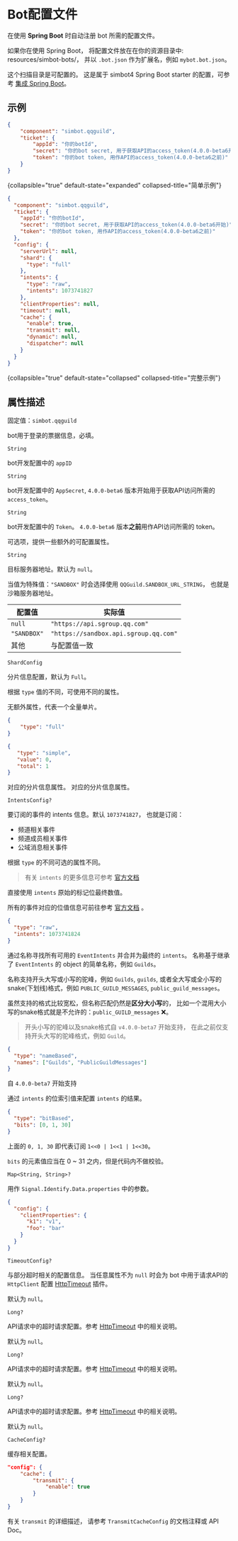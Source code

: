 # Bot配置文件

<tldr>
<p>在使用 <b>Spring Boot</b> 时自动注册 bot 所需的配置文件。</p>
</tldr>

<tip>

如果你在使用 Spring Boot，
将配置文件放在在你的资源目录中:
<path>resources/simbot-bots/</path>，
并以 `.bot.json` 作为扩展名，例如 `mybot.bot.json`。

这个扫描目录是可配置的。
这是属于 simbot4 Spring Boot starter 的配置，可参考
[集成 Spring Boot](Spring-Boot.md)。

</tip>

## 示例

```json
{
    "component": "simbot.qqguild",
    "ticket": {
        "appId": "你的botId",
        "secret": "你的bot secret, 用于获取API的access_token(4.0.0-beta6开始)",
        "token": "你的bot token, 用作API的access_token(4.0.0-beta6之前)"
    }
}
```
{collapsible="true" default-state="expanded" collapsed-title="简单示例"}

```json
{
  "component": "simbot.qqguild",
  "ticket": {
    "appId": "你的botId",
    "secret": "你的bot secret, 用于获取API的access_token(4.0.0-beta6开始)",
    "token": "你的bot token, 用作API的access_token(4.0.0-beta6之前)"
  },
  "config": {
    "serverUrl": null,
    "shard": {
      "type": "full"
    },
    "intents": {
      "type": "raw",
      "intents": 1073741827
    },
    "clientProperties": null,
    "timeout": null,
    "cache": {
      "enable": true,
      "transmit": null,
      "dynamic": null,
      "dispatcher": null
    }
  }
}
```
{collapsible="true" default-state="collapsed" collapsed-title="完整示例"}

## 属性描述

<deflist>
<def title="component">

固定值：`simbot.qqguild`

</def>
<def title="ticket">

bot用于登录的票据信息，必填。

<deflist type="wide">
<def title="appId">

`String`

bot开发配置中的 `appID`

</def>
<def title="secret">

`String`

bot开发配置中的 `AppSecret`, 
`4.0.0-beta6` 版本开始用于获取API访问所需的 `access_token`。

</def>
<def title="token">

`String`

bot开发配置中的 `Token`。
`4.0.0-beta6` 版本**之前**用作API访问所需的 token。

</def>
</deflist>

</def>

<def title="config">
可选项，提供一些额外的可配置属性。

<deflist>
<def title="serverUrl">

`String`

目标服务器地址。默认为 `null`。

当值为特殊值：`"SANDBOX"` 时会选择使用 `QQGuild.SANDBOX_URL_STRING`，
也就是沙箱服务器地址。

| 配置值         | 实际值                                   |
|-------------|---------------------------------------|
| `null`      | `"https://api.sgroup.qq.com"`         |
| `"SANDBOX"` | `"https://sandbox.api.sgroup.qq.com"` |
| 其他          | 与配置值一致                                |


</def>
<def title="shard">

`ShardConfig`

分片信息配置，默认为 `Full`。

根据 `type` 值的不同，可使用不同的属性。

<deflist>
<def title="type='full'">

无额外属性，代表一个全量单片。

```json
{
    "type": "full"
}
```

</def>
<def title="type='simple'">

```json
{
   "type": "simple",
   "value": 0,
   "total": 1
}
```

<deflist type="medium">
<def title="value">对应的分片信息属性。</def>
<def title="total">对应的分片信息属性。</def>
</deflist>

</def>
</deflist>


</def>
<def title="intents">

`IntentsConfig?`

要订阅的事件的 intents 信息。默认 `1073741827`，
也就是订阅：
- 频道相关事件
- 频道成员相关事件
- 公域消息相关事件

根据 `type` 的不同可选的属性不同。

> 有关 `intents` 的更多信息可参考 [官方文档](https://bot.q.qq.com/wiki/develop/api-v2/dev-prepare/interface-framework/event-emit.html#事件订阅Intents)

<deflist>
<def title="type='raw'">

直接使用 `intents` 原始的标记位最终数值。

所有的事件对应的位值信息可前往参考 [官方文档](https://bot.q.qq.com/wiki/develop/api-v2/dev-prepare/interface-framework/event-emit.html#事件订阅Intents) 。

```json
{
  "type": "raw",
  "intents": 1073741824
}
```

</def>
<def title="type='nameBased'">

通过名称寻找所有可用的 `EventIntents` 并合并为最终的 `intents`。
名称基于继承了 `EventIntents` 的 object 的简单名称，例如 `Guilds`。

名称支持开头大写或小写的驼峰，例如 `Guilds`, `guilds`,
或者全大写或全小写的snake(下划线)格式，例如 `PUBLIC_GUILD_MESSAGES`, `public_guild_messages`。

虽然支持的格式比较宽松，但名称匹配仍然是**区分大小写**的，
比如一个混用大小写的snake格式就是不允许的：`public_GUILD_messages` ❌。

> 开头小写的驼峰以及snake格式自 `v4.0.0-beta7` 开始支持，
> 在此之前仅支持开头大写的驼峰格式，例如 `Guild`。

```json
{
  "type": "nameBased",
  "names": ["Guilds", "PublicGuildMessages"]
}
```

</def>
<def title="type='bitBased'">
<note>自 <code>4.0.0-beta7</code> 开始支持</note>

通过 `intents` 的位索引值来配置 `intents` 的结果。

```json
{
  "type": "bitBased",
  "bits": [0, 1, 30]
}
```

上面的 `0, 1, 30` 即代表订阅 `1<<0 | 1<<1 | 1<<30`。

`bits` 的元素值应当在 0 ~ 31 之内，但是代码内不做校验。

</def>
</deflist>

</def>
<def title="clientProperties">

`Map<String, String>?`

用作 `Signal.Identify.Data.properties` 中的参数。

```json
{
  "config": {
    "clientProperties": {
      "k1": "v1",
      "foo": "bar"
    }
  }
}
```

</def>
<def title="timeout" type="wide">

`TimeoutConfig?`

与部分超时相关的配置信息。
当任意属性不为 `null` 时会为 bot 中用于请求API的 `HttpClient`
配置 [HttpTimeout][HttpTimeout] 插件。

默认为 `null`。

<deflist>
<def title="apiHttpRequestTimeoutMillis">

`Long?`

API请求中的超时请求配置。参考 [HttpTimeout][HttpTimeout] 中的相关说明。

默认为 `null`。

</def>
<def title="apiHttpConnectTimeoutMillis">

`Long?`

API请求中的超时请求配置。参考 [HttpTimeout][HttpTimeout] 中的相关说明。

默认为 `null`。

</def>
<def title="apiHttpSocketTimeoutMillis">

`Long?`

API请求中的超时请求配置。参考 [HttpTimeout][HttpTimeout] 中的相关说明。

默认为 `null`。

</def>
</deflist>

</def>
<def title="cache">

`CacheConfig?`

缓存相关配置。

```json
"config": {
    "cache": {
        "transmit": {
            "enable": true
        }
    }
}
```

有关 `transmit` 的详细描述，
请参考 `TransmitCacheConfig` 的文档注释或 API Doc。

</def>
</deflist>
</def>
</deflist>

[HttpTimeout]: https://ktor.io/docs/timeout.html
